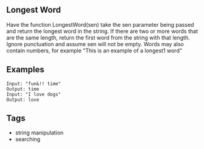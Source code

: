 ## Longest Word

Have the function LongestWord(sen) take the sen parameter being passed and return the longest word in the string. If there are two or more words that are the same length, return the first word from the string with that length. Ignore punctuation and assume sen will not be empty. Words may also contain numbers, for example "This is an example of a longest1 word"

## Examples

```
Input: "fun&!! time"
Output: time
Input: "I love dogs"
Output: love
```

## Tags

- string manipulation
- searching
